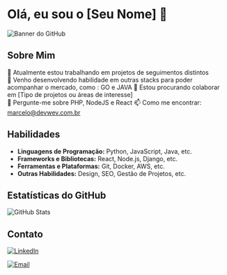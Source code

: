 # Olá, eu sou o [Seu Nome] 👋

![Banner do GitHub](link-para-seu-banner.png)

## Sobre Mim

🔭 Atualmente estou trabalhando em projetos de seguimentos distintos  
🌱 Venho desenvolvendo habilidade em outras stacks para poder acompanhar o mercado, como : GO e JAVA
👯 Estou procurando colaborar em [Tipo de projetos ou áreas de interesse]  
💬 Pergunte-me sobre PHP, NodeJS e React 
📫 Como me encontrar: marcelo@devwev.com.br 


## Habilidades

- **Linguagens de Programação:** Python, JavaScript, Java, etc.
- **Frameworks e Bibliotecas:** React, Node.js, Django, etc.
- **Ferramentas e Plataformas:** Git, Docker, AWS, etc.
- **Outras Habilidades:** Design, SEO, Gestão de Projetos, etc.

## Estatísticas do GitHub

![GitHub Stats]([https://github-readme-stats.vercel.app/api?username=marcelocarvalhodemoura&show_icons=true&theme=dracula])

## Contato

<div align="left">
  <a href="https://linkedin.com/in/carvalhomar" target="_blank"><img src="https://img.shields.io/badge/LinkedIn-%230077B5.svg?&style=for-the-badge&logo=linkedin&logoColor=white" alt="LinkedIn"/></a>
  
  <a href="mailto:marcelo@devwev.com.br"><img src="https://img.shields.io/badge/Email-%23D14836.svg?&style=for-the-badge&logo=gmail&logoColor=white" alt="Email"/></a>
</div>

